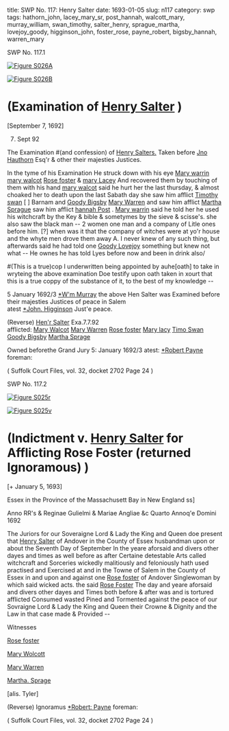 title: SWP No. 117: Henry Salter
date: 1693-01-05
slug: n117
category: swp
tags: hathorn_john, lacey_mary_sr, post_hannah, walcott_mary, murray_william, swan_timothy, salter_henry, sprague_martha, lovejoy_goody, higginson_john, foster_rose, payne_robert, bigsby_hannah, warren_mary


<div markdown class="doc" id="n117.1">

<div class="doc_id">SWP No. 117.1</div>


<span markdown class="figure">[![Figure S026A](archives/Suffolk/small/S026A.jpg)](archives/Suffolk/large/S026A.jpg)</span>

<span markdown class="figure">[![Figure S026B](archives/Suffolk/small/S026B.jpg)](archives/Suffolk/large/S026B.jpg)</span>

# (Examination of [Henry Salter](/tag/salter_henry.html) )

[September 7, 1692]

7. Sept 92

The Examination #(and confession) of [Henry Salters.](/tag/salter_henry.html) Taken before [Jno Hauthorn](/tag/hathorn_john.html) Esq'r & other their majesties Justices.

In the tyme of his Examination He struck down with his eye [Mary warrin](/tag/warren_mary.html) [mary walcot](/tag/walcott_mary.html) [Rose foster](/tag/foster_rose.html) & [mary Lacey](/tag/lacey_mary_sr.html) And recovered them by touching of them with his hand 
[mary walcot](/tag/walcott_mary.html) said he hurt her the last thursday, & almost choaked her to death upon the last Sabath day she saw him afflict [Timothy swan](/tag/swan_timothy.html) [ ] Barnam and [Goody Bigsby](/tag/bigsby_hannah.html) [Mary Warren](/tag/warren_mary.html) and saw him afflict [Martha Sprague](/tag/sprague_martha.html) saw him afflict [hannah Post](/tag/post_hannah.html) . 
[Mary warrin](/tag/warren_mary.html) said he told her he used his witchcraft by the Key & bible & sometymes by the sieve & scisse's. she also saw the black man -- 2 women one man and a company of Litle ones before him.
[?] when was it that the company of witches were at yo'r house and the whyte men drove them away A. I never knew of any such thing, but afterwards said he had told one [Goody Lovejoy](/tag/lovejoy_goody.html) something but knew not what -- 
He ownes he has told Lyes before now and been in drink also/ 

#(This is a true)cop I underwritten being appointed by auhe[oath]  to take in wryteing the above examination Doe testify upon oath taken in xourt that this is a true coppy of the substance of it, to the best of my knowledge --

5 January 1692/3  [*W'm Murray](/tag/murray_william.html) the above Hen Salter was Examined before 
their majesties Justices of peace in Salem  
                atest [*John. Higginson](/tag/higginson_john.html) Just'e peace. 

(Reverse)  [Hen'r Salter](/tag/salter_henry.html) Exa.7.7.92     
afflicted: [Mary Walcot](/tag/walcott_mary.html) 
[Mary Warren](/tag/warren_mary.html) 
[Rose foster](/tag/foster_rose.html) 
[Mary lacy](/tag/lacey_mary_sr.html) 
[Timo Swan](/tag/swan_timothy.html) 
[Goody Bigsby](/tag/bigsby_hannah.html) 
[Martha Sprage](/tag/sprague_martha.html) 

Owned beforethe Grand Jury 5: January 1692/3 
atest:  [*Robert Payne](/tag/payne_robert.html) foreman:  

( Suffolk Court Files, vol. 32, docket 2702 Page 24 )


</div>



<div markdown class="doc" id="n117.2">

<div class="doc_id">SWP No. 117.2</div>


<span markdown class="figure">[![Figure S025r](archives/Suffolk/small/S025A.jpg)](archives/Suffolk/large/S025A.jpg)</span>

<span markdown class="figure">[![Figure S025v](archives/Suffolk/small/S025B.jpg)](archives/Suffolk/large/S025B.jpg)</span>

# (Indictment v. [Henry Salter](/tag/salter_henry.html) for Afflicting Rose Foster (returned Ignoramous) )

[+ January 5, 1693]

Essex in the Province of the Massachusett Bay in New England ss]

Anno RR's & Reginae Gulielmi & Mariae Angliae &c Quarto Annoq'e Domini 1692

The Juriors for our Soveraigne Lord & Lady the King and Queen doe present that [Henry Salter](/tag/salter_henry.html) of Andover in the County of Essex husbandman upon or about the Seventh Day of September In the yeare aforsaid and divers other dayes and times as well before as after Certaine detestable Arts called witchcraft and Sorceries wickedly malitiously and feloniously hath used practised and Exercised at and in the Towne of Salem in the County of Essex in and upon and against one [Rose foster](/tag/foster_rose.html) of Andover Singlewoman by which said wicked acts. the said [Rose Foster](/tag/foster_rose.html) The day and yeare aforsaid and divers other dayes and Times both before & after was and is tortured afflicted Consumed wasted Pined and Tormented against the peace of our Sovraigne Lord & Lady the King and Queen their Crowne & Dignity and the Law in that case made & Provided --

Witnesses 

[Rose foster](/tag/foster_rose.html)

[Mary Wolcott](/tag/walcott_mary.html)

[Mary Warren](/tag/warren_mary.html)

[Martha. Sprage](/tag/sprague_martha.html)

[alis. Tyler] 

(Reverse) Ignoramus 
[*Robert: Payne](/tag/payne_robert.html)
foreman: 


( Suffolk Court Files, vol. 32, docket 2702 Page 24 )



</div>

